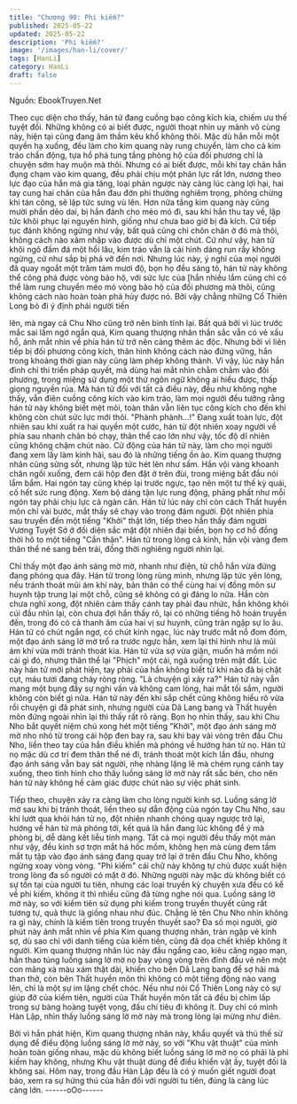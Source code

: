 ```yaml
---
title: "Chương 90: Phi kiếm?"
published: 2025-05-22
updated: 2025-05-22
description: 'Phi kiếm?'
image: '/images/han-li/cover/'
tags: [HanLi]
category: HanLi
draft: false
---
```


Nguồn: EbookTruyen.Net

Theo cục diện cho thấy, hán tử đang cuồng bạo công kích kia,
chiếm ưu thế tuyệt đối. Những không có ai biết được, người thoạt
nhìn uy mãnh vô cùng này, hiện tại cũng đang âm thầm kêu khổ
không thôi.
Mặc dù hắn mỗi một quyền hạ xuống, đều làm cho kim quang này
rung chuyển, làm cho cả kim tráo chấn động, tựa hồ phá tung
tầng phòng hộ của đối phương chỉ là chuyện sớm hay muộn mà
thôi.
Nhưng có ai biết được, mỗi khi tay chân hắn đụng chạm vào kim
quang, đều phải chịu một phản lực rất lớn, nương theo lực đạo
của hắn mà gia tăng, loại phản ngược này càng lúc càng lợi hại,
hai tay cung hai chân của hắn đau đớn phi thường nghiêm trọng,
phỏng chừng khi tán công, sẽ lập tức sưng vù lên.
Hơn nữa tầng kim quang này cũng mười phần dẻo dai, bị hắn
đánh cho méo mó đi, sau khi hắn thu tay về, lập tức khôi phục lại
nguyên hình, giống như chưa bao giờ bị đả kích. Cứ tiếp tục đánh
không ngừng như vậy, bất quả cũng chỉ chôn chân ở đó mà thôi,
không cách nào xâm nhập vào được dù chỉ một chút.
Cứ như vậy, hán tử khôi ngô đấm đá một hồi lâu, kim tráo vẫn là
cái hình dáng run rẩy không ngừng, cứ như sắp bị phá vỡ đến
nơi.
Nhưng lúc này, ý nghĩ của mọi người đã quay ngoắt một trăm tám
mươi độ, bọn họ đều sáng tỏ, hán tử này không thể công phá
được vòng bảo hộ, với sức lực của [hắn nhiều lắm cũng chỉ có
thể làm rung chuyển méo mó vòng bảo hộ của đối phương mà
thôi, cũng không cách nào hoàn toàn phá hủy được nó.
Bởi vậy chẳng những Cổ Thiên Long bỏ đi ý định phái người tiến

lên, mà ngay cả Chu Nho cũng trở nên bình tĩnh lại.
Bất quá bởi vì lúc trước mắc sai lầm ngớ ngẩn quá, Kim quang
thượng nhân thần sắc vẫn có vẻ xấu hổ, ánh mắt nhìn về phía
hán tử trở nên càng thêm ác độc. Nhưng bởi vì liên tiếp bị đối
phương công kích, thân hình không cách nào đứng vững, hắn
trong khoảng thời gian này cũng làm phép không thành. Vì vậy,
lúc này hắn đình chỉ thi triển pháp quyết, mà dùng hai mắt nhìn
chằm chằm vào đối phương, trong miệng sử dụng một thứ ngôn
ngữ không ai hiểu được, thấp giọng nguyền rủa.
Mà hán tử đối với tất cả điều này, đều như không nghe thấy, vẫn
điên cuồng công kích vào kim tráo, làm mọi người đều tưởng
rằng hán tử này không biết mệt mỏi, toàn thân vẫn liên tục công
kích cho đến khi không còn chút sức lực mới thôi.
"Phành phành…!" Đang xuất toàn lực, đột nhiên sau khi xuất ra
hai quyền một cước, hán tử đột nhiên xoay người về phía sau
nhanh chân bỏ chạy, thân thể cao lớn như vậy, tốc độ dĩ nhiên
cũng không chậm chút nào.
Cử động của hán tử này, làm cho mọi người đang xem lấy làm
kinh hãi, sau đó là những tiếng ồn ào.
Kim quang thượng nhân cũng sửng sốt, nhưng lập tức hét lên
như sấm. Hắn vội vàng khoanh chân ngồi xuống, đem cái hộp
đen đặt ở trên đùi, trong miệng bắt đầu nói lẩm bẩm. Hai ngón tay
cũng khép lại trước ngực, tạo nên một tư thế kỳ quái, cố hết sức
rung động. Xem bộ dáng tận lực rung động, phảng phất như mỗi
ngón tay phải chịu lực cả ngàn cân.
Hán tử lúc này chỉ còn cách Thất huyền môn chỉ vài bước, mắt
thấy sẽ chạy vào trong đám người. Đột nhiên phía sau truyền đến
một tiếng "Khởi" thật lớn, tiếp theo hắn thấy đám người Vương
Tuyệt Sở ở đối diện sắc mặt đột nhiên đại biến, bọn họ cơ hồ
đồng thời hô to một tiếng "Cẩn thận".
Hán tử trong lòng cả kinh, hắn vội vàng đem thân thể né sang bên
trái, đồng thời nghiêng người nhìn lại.

Chỉ thấy một đạo ánh sáng mờ mờ, nhanh như điện, từ chỗ hắn
vừa đứng đang phóng qua đây.
Hán tử trong lòng rùng mình, nhưng lập tức yên lòng, nếu tránh
thoát mũi ám khí này, bản thân có thể cùng hai vị đồng môn sư
huynh tập trung lại một chỗ, cũng sẽ không có gì đáng lo nữa.
Hắn còn chưa nghĩ xong, đột nhiên cảm thấy cánh tay phải đau
nhức, hắn không khỏi cúi đầu nhìn lại, còn chưa đợi hắn thấy rõ,
lại có những tiếng hô hoán truyền đến, trong đó có cả thanh âm
của hai vị sư huynh, cũng tràn ngập sự lo âu.
Hán tử có chút ngẩn ngơ, có chút kinh ngạc, lúc này trước mắt nổ
đom đóm, một đạo ánh sáng lờ mờ trổ ra trước ngực hắn, xem lại
thì hình như là mũi ám khí vừa mới tránh thoát kia.
Hán tử vừa sợ vừa giận, muốn há mồm nói cái gì đó, nhưng thân
thể lại "Phịch" một cái, ngã xuống trên mặt đất. Lúc này hán tử
mới phát hiện, tay phải của hắn không biết từ khi nào đã bị chặt
cụt, máu tươi đang chảy ròng ròng.
"Là chuyện gì xảy ra?" Hán tử này vẫn mang một bụng đầy sự
nghi vấn và không cam lòng, hai mắt tối sầm, người không còn
biết gì nữa.
Hán tử này đến khi sắp chết cũng không hiểu rõ vừa rồi chuyện gì
đã phát sinh, nhưng người của Dã Lang bang và Thất huyền môn
đứng ngoài nhìn lại thì thấy rất rõ ràng.
Bọn họ nhìn thấy, sau khi Chu Nho bắt quyết niệm chú xong hét
một tiếng "Khởi", một đạo ánh sáng mờ mờ nho nhỏ từ trong cái
hộp đen bay ra, sau khi bay vài vòng trên đầu Chu Nho, liền theo
tay của hắn điều khiển mà phóng về hướng hán tử nọ.
Hán tử nọ mặc dù cơ trí đem thân thể né đi, tránh thoát một kích
lần đầu, nhưng đạo ánh sáng vẫn bay sát người, nhẹ nhàng lặng
lẽ mà chém rụng cánh tay xuống, theo tình hình cho thấy luồng
sáng lờ mờ này rất sắc bén, cho nên hán tử này không hề cảm
giác được chút nào sự việc phát sinh.

Tiếp theo, chuyện xảy ra càng làm cho lòng người kinh sợ. Luồng
sáng lờ mờ sau khi bị tránh thoát, liền theo sự dẫn động của ngón
tay Chu Nho, sau khi lướt qua khỏi hán tử nọ, đột nhiên nhanh
chóng quay ngược trở lại, hướng về hán tử mà phóng tới, kết quả
là hắn đang lúc không để ý mà phòng bị, dễ dàng kết liễu tính
mạng.
Tất cả mọi người đều thấy một màn như vậy, đều kinh sợ trợn
mắt há hốc mồm, không hẹn mà cùng đem tầm mắt tụ tập vào
đạo ánh sáng đang quay trở lại ở trên đầu Chu Nho, không
ngừng xoay vòng vòng.
"Phi kiếm" cái chữ này không tự chủ được xuất hiện trong lòng đa
số người có mặt ở đó. Những người này mặc dù không biết có sự
tồn tại của người tu tiên, nhưng các loại truyền kỳ chuyện xưa
đều có kể về phi kiếm, không ít thì nhiều cũng đã từng nghe nói
qua.
Luồng sáng lờ mờ này, so với kiếm tiên sử dụng phi kiếm trong
truyền thuyết cũng rất tương tự, quả thực là giống nhau như đúc.
Chẳng lẻ tên Chu Nho nhìn không ra gì này, chính là kiếm tiên
trong truyền thuyết sao? Đa số mọi người, giờ phút này ánh mắt
nhìn về phía Kim quang thượng nhân, tràn ngập vẻ kính sợ, dù
sao chỉ với danh tiếng của kiếm tiên, cũng đã dọa chết khiếp
không ít người.
Kim quang thượng nhân lúc này đầu ngẩng cao, kiêu căng ngạo
mạn, hắn thao túng luồng sáng lờ mờ nọ bay vòng vòng trên đỉnh
đầu vẽ nên một con mãng xà màu xám thật dài, khiến cho bên Dã
Lang bang để sợ hãi mà than thở, còn bên Thất huyền môn thì
không có một tiếng động nào vang lên, chỉ là một sự im lặng chết
chóc.
Nếu như nói Cổ Thiên Long này có sự giúp đở của kiếm tiên,
người của Thất huyền môn tất cả đều bị chìm lấp trong sự bàng
hoàng tuyệt vọng, đấu chí tiêu đi không ít. Duy chỉ có mình Hàn
Lập, nhìn thấy luồng sáng lờ mờ này mà trong lòng lại mừng như
điên.

Bởi vì hắn phát hiện, Kim quang thượng nhân này, khẩu quyết và
thủ thế sử dụng để điều động luồng sáng lờ mờ này, so với "Khu
vật thuật" của mình hoàn toàn giống nhau, mặc dù không biết
luồng sáng lờ mờ nọ có phải là phi kiếm hay không, nhưng Khu
vật thuật dùng để điều khiển vật ấy, tuyệt đối là không sai.
Hôm nay, trong đầu Hàn Lập đều là có ý muốn giết người đoạt
bảo, xem ra sự hứng thú của hắn đối với người tu tiên, đúng là
càng lúc càng lớn.
------oOo------
